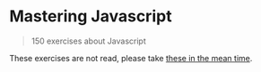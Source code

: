 # Mastering Javascript 

> 150 exercises about Javascript

These exercises are not read, please take [these in the mean time](https://repl.it/classroom/invite/8FaFGSO).
